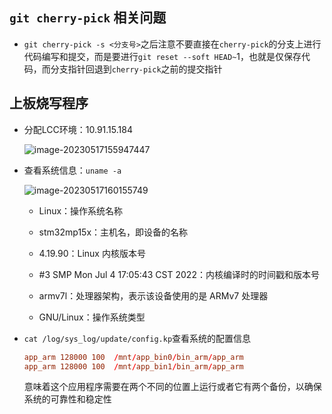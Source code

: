 ## `git cherry-pick` 相关问题

- `git cherry-pick -s <分支号>`之后注意不要直接在`cherry-pick`的分支上进行代码编写和提交，而是要进行`git reset --soft HEAD~`1，也就是仅保存代码，而分支指针回退到`cherry-pick`之前的提交指针

## 上板烧写程序

- 分配LCC环境：10.91.15.184

  ![image-20230517155947447](http://image.huawei.com/tiny-lts/v1/images/125bf65dec9bcfd8ae25c3e1616b0b9d_722x190.png)

- 查看系统信息：`uname -a`

  ![image-20230517160155749](http://image.huawei.com/tiny-lts/v1/images/5c68684f30a37b0008107ecbe324518c_767x19.png)
  
  - Linux：操作系统名称
  
  - stm32mp15x：主机名，即设备的名称
  
  - 4.19.90：Linux 内核版本号
  
  - \#3 SMP Mon Jul 4 17:05:43 CST 2022：内核编译时的时间戳和版本号
  
  - armv7l：处理器架构，表示该设备使用的是 ARMv7 处理器
  
  - GNU/Linux：操作系统类型

- `cat /log/sys_log/update/config.kp`查看系统的配置信息

  ```conf
  app_arm 128000 100  /mnt/app_bin0/bin_arm/app_arm
  app_arm 128000 100  /mnt/app_bin1/bin_arm/app_arm
  ```

  意味着这个应用程序需要在两个不同的位置上运行或者它有两个备份，以确保系统的可靠性和稳定性
